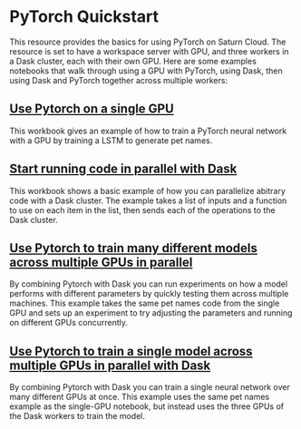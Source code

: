# PyTorch Quickstart

This resource provides the basics for using PyTorch on Saturn Cloud. The resource is set to have a workspace server with GPU, and three workers in a Dask cluster, each with their own GPU. Here are some examples notebooks that walk through using a GPU with PyTorch, using Dask, then using Dask and PyTorch together across multiple workers:

## [Use Pytorch on a single GPU](01-start-with-pytorch.ipynb)

This workbook gives an example of how to train a PyTorch neural network with a GPU by training a LSTM to generate pet names.

## [Start running code in parallel with Dask](02-start-with-dask.ipynb)

This workbook shows a basic example of how you can parallelize abitrary code with a Dask cluster. The example takes a list of inputs and a function to use on each item in the list, then sends each of the operations to the Dask cluster.

## [Use Pytorch to train many different models across multiple GPUs in parallel](03-start-with-pytorch+dask-multiple-models.ipynb)

By combining Pytorch with Dask you can run experiments on how a model performs with different parameters by quickly testing them across multiple machines. This example takes the same pet names code from the single GPU and sets up an experiment to try adjusting the parameters and running on different GPUs concurrently.

## [Use Pytorch to train a single model across multiple GPUs in parallel with Dask](04-start-with-pytorch+dask-single-model.ipynb)

By combining Pytorch with Dask you can train a single neural network over many different GPUs at once. This example uses the same pet names example as the single-GPU notebook, but instead uses the three GPUs of the Dask workers to train the model.